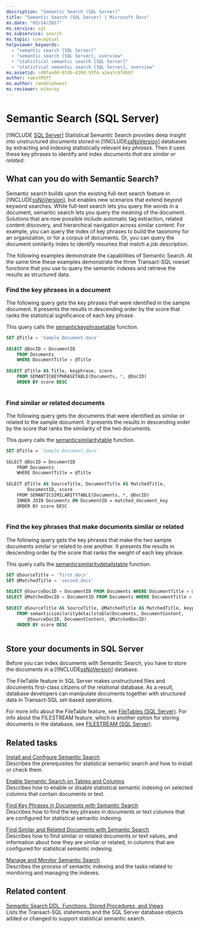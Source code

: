 ```yaml
---
description: "Semantic Search (SQL Server)"
title: "Semantic Search (SQL Server) | Microsoft Docs"
ms.date: "03/14/2017"
ms.service: sql
ms.subservice: search
ms.topic: conceptual
helpviewer_keywords: 
  - "semantic search [SQL Server]"
  - "semantic search [SQL Server], overview"
  - "statistical semantic search [SQL Server]"
  - "statistical semantic search [SQL Server], overview"
ms.assetid: cd8faa9d-07db-420d-93f4-a2ea7c974b97
author: rwestMSFT
ms.author: randolphwest
ms.reviewer: mikeray
---
```

# Semantic Search (SQL Server)
 [!INCLUDE [SQL Server](../../includes/applies-to-version/sqlserver.md)]
Statistical Semantic Search provides deep insight into unstructured documents stored in [!INCLUDE[ssNoVersion](../../includes/ssnoversion-md.md)] databases by extracting and indexing statistically relevant *key phrases*. Then it uses these key phrases to identify and index *documents that are similar or related*.  
  
##  <a name="whatcanido"></a> What can you do with Semantic Search?  
 Semantic search builds upon the existing full-text search feature in [!INCLUDE[ssNoVersion](../../includes/ssnoversion-md.md)], but enables new scenarios that extend beyond keyword searches. While full-text search lets you query the *words* in a document, semantic search lets you query the *meaning* of the document. Solutions that are now possible include automatic tag extraction, related content discovery, and hierarchical navigation across similar content. For example, you can query the index of key phrases to build the taxonomy for an organization, or for a corpus of documents. Or, you can query the document similarity index to identify resumes that match a job description.  
  
 The following examples demonstrate the capabilities of Semantic Search. At the same time these examples demonstrate the three Transact-SQL rowset functions that you use to query the semantic indexes and retrieve the results as structured data.  
  
###  <a name="find1"></a> Find the key phrases in a document  
 The following query gets the key phrases that were identified in the sample document. It presents the results in descending order by the score that ranks the statistical significance of each key phrase.
 
 This query calls the [semantickeyphrasetable](../../relational-databases/system-functions/semantickeyphrasetable-transact-sql.md) function.  
  
```sql  
SET @Title = 'Sample Document.docx'  
  
SELECT @DocID = DocumentID  
    FROM Documents  
    WHERE DocumentTitle = @Title  
  
SELECT @Title AS Title, keyphrase, score  
    FROM SEMANTICKEYPHRASETABLE(Documents, *, @DocID)  
    ORDER BY score DESC  
  
```  
  
###  <a name="find2"></a> Find similar or related documents  
 The following query gets the documents that were identified as similar or related to the sample document. It presents the results in descending order by the score that ranks the similarity of the two documents.
 
 This query calls the [semanticsimilaritytable](../../relational-databases/system-functions/semanticsimilaritytable-transact-sql.md) function.  
  
```vb  
SET @Title = 'Sample Document.docx'  
  
SELECT @DocID = DocumentID  
    FROM Documents  
    WHERE DocumentTitle = @Title  
  
SELECT @Title AS SourceTitle, DocumentTitle AS MatchedTitle,  
        DocumentID, score  
    FROM SEMANTICSIMILARITYTABLE(Documents, *, @DocID)  
    INNER JOIN Documents ON DocumentID = matched_document_key  
    ORDER BY score DESC  
  
```  
  
###  <a name="find3"></a> Find the key phrases that make documents similar or related  
 The following query gets the key phrases that make the two sample documents similar or related to one another. It presents the results in descending order by the score that ranks the weight of each key phrase.
 
 This query calls the [semanticsimilaritydetailstable](../../relational-databases/system-functions/semanticsimilaritydetailstable-transact-sql.md) function.  
  
```sql  
SET @SourceTitle = 'first.docx'  
SET @MatchedTitle = 'second.docx'  
  
SELECT @SourceDocID = DocumentID FROM Documents WHERE DocumentTitle = @SourceTitle  
SELECT @MatchedDocID = DocumentID FROM Documents WHERE DocumentTitle = @MatchedTitle  
  
SELECT @SourceTitle AS SourceTitle, @MatchedTitle AS MatchedTitle, keyphrase, score  
    FROM semanticsimilaritydetailstable(Documents, DocumentContent,  
        @SourceDocID, DocumentContent, @MatchedDocID)  
    ORDER BY score DESC  
  
```  
  
##  <a name="store"></a> Store your documents in SQL Server  
 Before you can index documents with Semantic Search, you have to store the documents in a [!INCLUDE[ssNoVersion](../../includes/ssnoversion-md.md)] database.  
  
 The FileTable feature in SQL Server makes unstructured files and documents first-class citizens of the relational database. As a result, database developers can manipulate documents together with structured data in Transact-SQL set-based operations.  
  
 For more info about the FileTable feature, see [FileTables &#40;SQL Server&#41;](../../relational-databases/blob/filetables-sql-server.md). For info about the FILESTREAM feature, which is another option for storing documents in the database, see [FILESTREAM &#40;SQL Server&#41;](../../relational-databases/blob/filestream-sql-server.md).  
  
##  <a name="reltasks"></a> Related tasks  
 [Install and Configure Semantic Search](../../relational-databases/search/install-and-configure-semantic-search.md)  
 Describes the prerequisites for statistical semantic search and how to install or check them.  
  
 [Enable Semantic Search on Tables and Columns](../../relational-databases/search/enable-semantic-search-on-tables-and-columns.md)  
 Describes how to enable or disable statistical semantic indexing on selected columns that contain documents or text.  
  
 [Find Key Phrases in Documents with Semantic Search](../../relational-databases/search/find-key-phrases-in-documents-with-semantic-search.md)  
 Describes how to find the key phrases in documents or text columns that are configured for statistical semantic indexing.  
  
 [Find Similar and Related Documents with Semantic Search](../../relational-databases/search/find-similar-and-related-documents-with-semantic-search.md)  
 Describes how to find similar or related documents or text values, and information about how they are similar or related, in columns that are configured for statistical semantic indexing.  
  
 [Manage and Monitor Semantic Search](../../relational-databases/search/manage-and-monitor-semantic-search.md)  
 Describes the process of semantic indexing and the tasks related to monitoring and managing the indexes.  
  
##  <a name="relcontent"></a> Related content  
 [Semantic Search DDL, Functions, Stored Procedures, and Views](../../relational-databases/search/semantic-search-ddl-functions-stored-procedures-and-views.md)  
 Lists the Transact-SQL statements and the SQL Server database objects added or changed to support statistical semantic search.  
  
  
